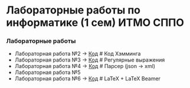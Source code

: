 # Лабораторные работы по информатике (1 сем) ИТМО СППО

### Лабораторные работы

- Лабораторная работа №2 -> [Код](/Lab2)  # Код Хэмминга
- Лабораторная работа №3 -> [Код](/Lab3/) # Регулярные выражения
- Лабораторная работа №4 -> [Код](/Lab4/) # Парсер (json -> xml)
- Лабораторная работа №5
- Лабораторная работа №6 -> [Код](/Lab6/) # LaTeX + LaTeX Beamer

